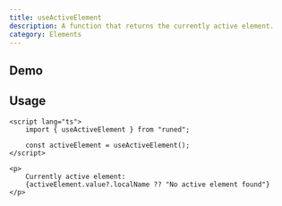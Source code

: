 ```yaml
---
title: useActiveElement
description: A function that returns the currently active element.
category: Elements
---
```


<script>
import { UseActiveElementDemo } from '$lib/components/demos';
</script>

## Demo

<UseActiveElementDemo />

## Usage

```svelte
<script lang="ts">
	import { useActiveElement } from "runed";

	const activeElement = useActiveElement();
</script>

<p>
	Currently active element:
	{activeElement.value?.localName ?? "No active element found"}
</p>
```
